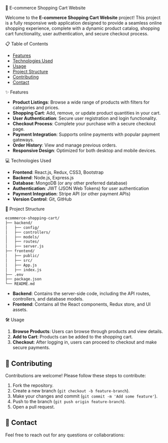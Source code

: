  🛒 E-commerce Shopping Cart Website

Welcome to the **E-commerce Shopping Cart Website** project! This project is a fully responsive web application designed to provide a seamless online shopping experience, complete with a dynamic product catalog, shopping cart functionality, user authentication, and secure checkout process.

 📋 Table of Contents
- [Features](#features)
- [Technologies Used](#technologies-used)
- [Usage](#usage)
- [Project Structure](#project-structure)
- [Contributing](#contributing)
- [Contact](#contact)

✨ Features
- **Product Listings**: Browse a wide range of products with filters for categories and prices.
- **Shopping Cart**: Add, remove, or update product quantities in your cart.
- **User Authentication**: Secure user registration and login functionality.
- **Checkout Process**: Complete your purchase with a secure checkout page.
- **Payment Integration**: Supports online payments with popular payment gateways.
- **Order History**: View and manage previous orders.
- **Responsive Design**: Optimized for both desktop and mobile devices.

 💻 Technologies Used
- **Frontend**: React.js, Redux, CSS3, Bootstrap
- **Backend**: Node.js, Express.js
- **Database**: MongoDB (or any other preferred database)
- **Authentication**: JWT (JSON Web Tokens) for user authentication
- **Payment Integration**: Stripe API (or other payment APIs)
- **Version Control**: Git, GitHub



 📂 Project Structure
```bash
ecommerce-shopping-cart/
├── backend/
│   ├── config/
│   ├── controllers/
│   ├── models/
│   ├── routes/
│   ├── server.js
├── frontend/
│   ├── public/
│   ├── src/
│   ├── App.js
│   ├── index.js
├── .env
├── package.json
└── README.md
```

- **Backend**: Contains the server-side code, including the API routes, controllers, and database models.
- **Frontend**: Contains all the React components, Redux store, and UI assets.

🛠️ Usage
1. **Browse Products**: Users can browse through products and view details.
2. **Add to Cart**: Products can be added to the shopping cart.
3. **Checkout**: After logging in, users can proceed to checkout and make secure payments.

## 🤝 Contributing
Contributions are welcome! Please follow these steps to contribute:
1. Fork the repository.
2. Create a new branch (`git checkout -b feature-branch`).
3. Make your changes and commit (`git commit -m 'Add some feature'`).
4. Push to the branch (`git push origin feature-branch`).
5. Open a pull request.

## 📧 Contact
Feel free to reach out for any questions or collaborations:


